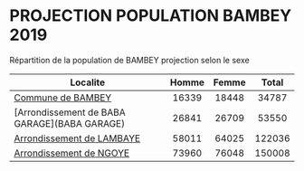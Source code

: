 # PROJECTION POPULATION BAMBEY 2019
	
Répartition de la population de BAMBEY projection selon le sexe
	
| Localite  | Homme | Femme | Total |
| --------- |:-----:|:-----:|:-----:|
| [Commune de BAMBEY](BAMBEY) | 16339 | 18448 | 34787 |
| [Arrondissement de BABA GARAGE](BABA GARAGE) | 26841 | 26709 | 53550 |
| [Arrondissement de LAMBAYE](LAMBAYE) | 58011 | 64025 | 122036 |
| [Arrondissement de NGOYE](NGOYE) | 73960 | 76048 | 150008 |
